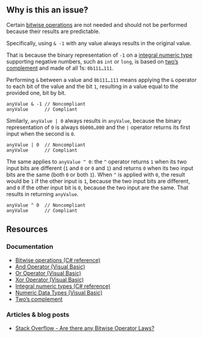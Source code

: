 ## Why is this an issue?

Certain [bitwise operations](https://learn.microsoft.com/en-us/dotnet/csharp/language-reference/operators/bitwise-and-shift-operators)
are not needed and should not be performed because their results are predictable.

Specifically, using `& -1` with any value always results in the original value.

That is because the binary representation of `-1` on a [integral numeric type](https://learn.microsoft.com/en-us/dotnet/csharp/language-reference/builtin-types/integral-numeric-types) supporting
negative numbers, such as `int` or `long`, is based on [two’s
complement](https://en.wikipedia.org/wiki/Two%27s_complement) and made of all 1s: `0b111…​111`.

Performing `&` between a value and `0b111…​111` means applying the `&` operator to each bit of the value
and the bit `1`, resulting in a value equal to the provided one, bit by bit.

    anyValue & -1 // Noncompliant
    anyValue      // Compliant

Similarly, `anyValue | 0` always results in `anyValue`, because the binary representation of `0` is always
`0b000…​000` and the `|` operator returns its first input when the second is `0`.

    anyValue | 0  // Noncompliant
    anyValue      // Compliant

The same applies to `anyValue ^ 0`: the `^` operator returns `1` when its two input bits are different
(`1` and `0` or `0` and `1`) and returns `0` when its two input bits are the same (both
`0` or both `1`). When `^` is applied with `0`, the result would be `1` if the other input is
`1`, because the two input bits are different, and `0` if the other input bit is `0`, because the two input are the
same. That results in returning `anyValue`.

    anyValue ^ 0  // Noncompliant
    anyValue      // Compliant

## Resources

### Documentation

-   [Bitwise operations (C#
  reference)](https://learn.microsoft.com/en-us/dotnet/csharp/language-reference/operators/bitwise-and-shift-operators)
-   [And Operator (Visual Basic)](https://learn.microsoft.com/en-us/dotnet/visual-basic/language-reference/operators/and-operator)
-   [Or Operator (Visual Basic)](https://learn.microsoft.com/en-us/dotnet/visual-basic/language-reference/operators/or-operator)
-   [Xor Operator (Visual Basic)](https://learn.microsoft.com/en-us/dotnet/visual-basic/language-reference/operators/xor-operator)
-   [Integral numeric types (C#
  reference)](https://learn.microsoft.com/en-us/dotnet/csharp/language-reference/builtin-types/integral-numeric-types)
-   [Numeric Data
  Types (Visual Basic)](https://learn.microsoft.com/en-us/dotnet/visual-basic/programming-guide/language-features/data-types/numeric-data-types)
-   [Two’s complement](https://en.wikipedia.org/wiki/Two%27s_complement)

### Articles & blog posts

-   [Stack Overflow - Are there any Bitwise Operator
  Laws?](https://stackoverflow.com/questions/12764670/are-there-any-bitwise-operator-laws)